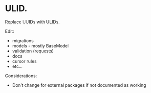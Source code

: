 # ULID. 

Replace UUIDs with ULIDs.

Edit:
- migrations
- models - mostly BaseModel
- validation (requests)
- docs
- cursor rules
- etc...

Considerations:
- Don't change for external packages if not documented as working
